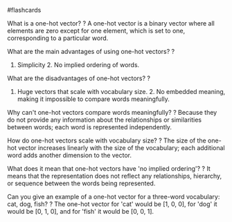 #flashcards

What is a one-hot vector?
?
A one-hot vector is a binary vector where all elements are zero except for one element, which is set to one, corresponding to a particular word.

What are the main advantages of using one-hot vectors?
?
1. Simplicity 2. No implied ordering of words.

What are the disadvantages of one-hot vectors?
?
1. Huge vectors that scale with vocabulary size. 2. No embedded meaning, making it impossible to compare words meaningfully.

Why can't one-hot vectors compare words meaningfully?
?
Because they do not provide any information about the relationships or similarities between words; each word is represented independently.

How do one-hot vectors scale with vocabulary size?
?
The size of the one-hot vector increases linearly with the size of the vocabulary; each additional word adds another dimension to the vector.

What does it mean that one-hot vectors have 'no implied ordering'?
?
It means that the representation does not reflect any relationships, hierarchy, or sequence between the words being represented.

Can you give an example of a one-hot vector for a three-word vocabulary: cat, dog, fish?
?
The one-hot vector for 'cat' would be [1, 0, 0], for 'dog' it would be [0, 1, 0], and for 'fish' it would be [0, 0, 1].

